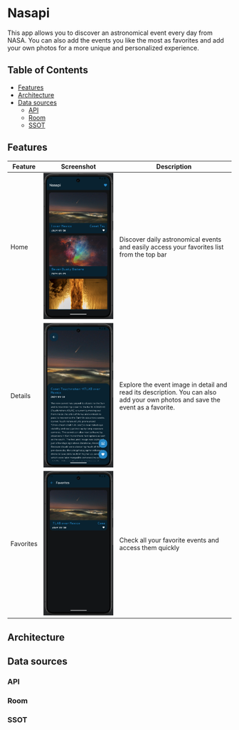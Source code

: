 # Nasapi

This app allows you to discover an astronomical event every day from NASA. You can also add the events you like the most as favorites and add your own photos for a more unique and personalized experience.

## Table of Contents
- [Features](#features)
- [Architecture](#rchitecture)
- [Data sources](#data-sources)
  - [API](#api)
  - [Room](#room)
  - [SSOT](#ssot)

## Features

| Feature      | Screenshot | Description |
|--------------|------------|-------------|
| Home         | ![Home](https://github.com/jdccMobile/Nasapi/blob/master/screenshots/home.png) | Discover daily astronomical events and easily access your favorites list from the top bar|
| Details      | ![Details](https://github.com/jdccMobile/Nasapi/blob/master/screenshots/details.png) | Explore the event image in detail and read its description. You can also add your own photos and save the event as a favorite. |
| Favorites    | ![Favorites](https://github.com/jdccMobile/Nasapi/blob/master/screenshots/favorites.png) | Check all your favorite events and access them quickly |

## Architecture

## Data sources

### API

### Room

### SSOT
